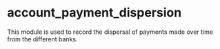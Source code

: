 # account_payment_dispersion
This module is used to record the dispersal of payments made over time from the different banks.
